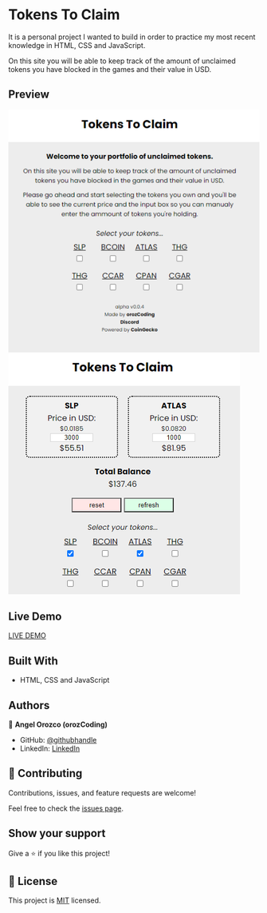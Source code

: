 # Tokens To Claim

It is a personal project I wanted to build in order to practice my most recent knowledge in HTML, CSS and JavaScript.

On this site you will be able to keep track of the amount of unclaimed tokens you have blocked in the games and their value in USD.

## Preview

![Preview1](./img/readme/prev1.png)
![Preview2](./img/readme/prev2.png)

## Live Demo

[LIVE DEMO](https://orozcoding.github.io/tokenstoclaim/)

## Built With

- HTML, CSS and JavaScript

## Authors

👤 **Angel Orozco (orozCoding)**

- GitHub: [@githubhandle](https://github.com/orozCoding)
- LinkedIn: [LinkedIn](https://www.linkedin.com/in/angel-orozco-652230228/)

## 🤝 Contributing

Contributions, issues, and feature requests are welcome!

Feel free to check the [issues page](../../issues/).

## Show your support

Give a ⭐️ if you like this project!

## 📝 License

This project is [MIT](./MIT.md) licensed.
